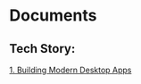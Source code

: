 # Documents
## Tech Story:
[1. Building Modern Desktop Apps](../TechStory/Building%20Modern%20Desktop%20Apps.md)

